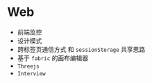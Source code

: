 # Web


- 前端监控
- 设计模式
- 跨标签页通信方式 和 `sessionStorage` 共享思路
- 基于 `fabric` 的画布编辑器
- `Threejs`
- `Interview`
